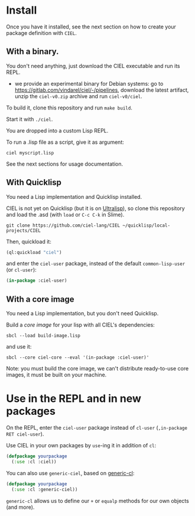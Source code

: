 
# Install

Once you have it installed, see the next section on how to create your package definition with `CIEL`.

## With a binary.

You don't need anything, just download the CIEL executable and run its REPL.

- we provide an experimental binary for Debian systems: go to
https://gitlab.com/vindarel/ciel/-/pipelines, download the latest
artifact, unzip the `ciel-v0.zip` archive and run `ciel-v0/ciel`.

To build it, clone this repository and run `make build`.

Start it with `./ciel`.

You are dropped into a custom Lisp REPL.

To run a .lisp file as a script, give it as argument:

    ciel myscript.lisp

See the next sections for usage documentation.


## With Quicklisp

You need a Lisp implementation and Quicklisp installed.

CIEL is not yet on Quicklisp (but it is on [Ultralisp](https://ultralisp.org)), so clone this repository and load the .asd (with `load` or `C-c C-k` in Slime).

``` example
git clone https://github.com/ciel-lang/CIEL ~/quicklisp/local-projects/CIEL
```

Then, quickload it:

``` commonlisp
(ql:quickload "ciel")
```

and enter the `ciel-user` package, instead of the default `common-lisp-user` (or `cl-user`):

``` commonlisp
(in-package :ciel-user)
```

## With a core image

You need a Lisp implementation, but you don't need Quicklisp.

Build a *core image* for your lisp with all CIEL's dependencies:

``` example
sbcl --load build-image.lisp
```

and use it:

``` example
sbcl --core ciel-core --eval '(in-package :ciel-user)'
```

Note: you must build the core image, we can't distribute ready-to-use core images, it must be built on your machine.


# Use in the REPL and in new packages

On the REPL, enter the `ciel-user` package instead of `cl-user` (`,in-package RET ciel-user`).

Use CIEL in your own packages by `use`-ing it in addition of `cl`:

~~~lisp
(defpackage yourpackage
  (:use :cl :ciel))
~~~

You can also use `generic-ciel`, based on [generic-cl](https://github.com/alex-gutev/generic-cl/):

~~~lisp
(defpackage yourpackage
  (:use :cl :generic-ciel))
~~~

`generic-cl` allows us to define our `+` or `equalp` methods for our
own objects (and more).
